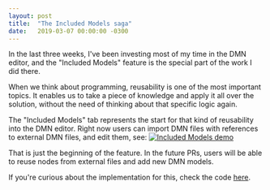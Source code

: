 ```yaml
---
layout: post
title:  "The Included Models saga"
date:   2019-03-07 00:00:00 -0300
---
```


In the last three weeks, I've been investing most of my time in the DMN editor, and the "Included Models" feature is the special part of the work I did there.

When we think about programming, reusability is one of the most important topics. It enables us to take a piece of knowledge and apply it all over the solution, without the need of thinking about that specific logic again.

The "Included Models" tab represents the start for that kind of reusability into the DMN editor. Right now users can import DMN files with references to external DMN files, and edit them, see:
[![Included Models demo](/assets/included-models-demo.gif "Included Models demo")](/assets/included-models-demo.gif)

That is just the beginning of the feature. In the future PRs, users will be able to reuse nodes from external files and add new DMN models.

If you're curious about the implementation for this, check the code [here](https://github.com/kiegroup/kie-wb-common/tree/master/kie-wb-common-dmn/kie-wb-common-dmn-client/src/main/java/org/kie/workbench/common/dmn/client/editors/included).
